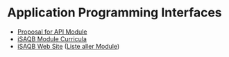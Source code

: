 # Application Programming Interfaces

- [Proposal for API Module](proposal.md)
- [iSAQB Module Curricula](iSAQB-modules/)
- [iSAQB Web Site](https://www.isaqb.org/) ([Liste aller Module](https://www.isaqb.org/certifications/cpsa-certifications/cpsa-advanced-level/#modules))
